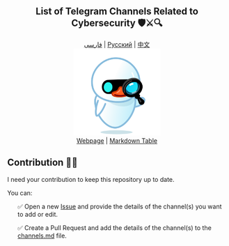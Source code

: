 <div align="center">
  <h2>List of Telegram Channels Related to Cybersecurity 🛡️⚔️🔍</h2>
</div>
<div align="center">
  <a href="./READMEs/README-fa.md">فارسی</a> | 
  <a href="./READMEs/README-ru.md">Русский</a> | 
  <a href="./READMEs/README-zh.md">中文</a>
</div>

<div align="center">
  <img src="./src/assets/icon.png" width="200" height="200" alt="Icon">
</div>

<div align="center">
  <a href="https://mehrazino.github.io/tg-cybersec/">Webpage</a> |
  <a href="./src/data/channels.md">Markdown Table</a>
</div>

## Contribution 🤝🔄

I need your contribution to keep this repository up to date.

You can:

<ul>
  <p>✅ Open a new <a href="https://github.com/mehrazino/tg-cybersec/issues/new">Issue</a> and provide the details of the channel(s) you want to add or edit.</p>
  <p>✅ Create a Pull Request and add the details of the channel(s) to the <a href="./src/data/channels.md">channels.md</a> file.</p>
</ul>
